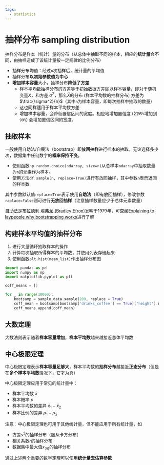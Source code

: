 ```yaml
---
tags:
  - statistics
---
```


# 抽样分布 sampling distribution
抽样分布是样本（统计）量的分布（从总体中抽取不同的样本，相应的**统计量**会不同，由抽样造成了该统计量按一定规律的比例分布）

* 抽样分布均值：经过`n`次抽样后，统计量的平均值
* 抽样分布**以初始参数值为中心**
* **增加样本容量**大小，抽样分布**降低了方差**
    * 样本平均数抽样分布的方差等于初始数据方差除以样本容量，即对于随机变量${X}$，和方差 ${\sigma^2}$，那么$\bar{X}$的分布 (样本平均数的抽样分布) 方差为$\frac{\sigma^2}{n}$（其中`n`为样本容量，即每次抽样中抽取的数量）
    * 这也同样适用于样本平均数方差
    * 增加样本容量，会降低置信区间的宽度。相应地增加置信度 (如`95%`增加到`99%`) 会增加置信区间的宽度。

## 抽取样本
一般使用自助法/自展法（bootstrap）即**放回抽样**进行样本的抽取。无论选择多少次，数据集中任何数字的**概率保持不变**。

* 使用函数`np.random.choice(ndarray, size=n)`从总样本`ndarray`中抽取数量为`n`的元素作为样本。
* 使用方法`df.sample(n, replace=True)`进行有放回抽样，其中参数`n`表示返回的样本数

其中参数默认值`replace=True`表示使用**自助法**（即有放回抽样），修改参数`raplace=False`则可进行**无放回抽样**（注意抽样数量应少于总体元素数量）

自助法是[布拉德利·埃弗龙 (Bradley Efron)](https://en.wikipedia.org/wiki/Bradley_Efron)发明于1979年，可查阅[Explaining to laypeople why bootstrapping works](https://stats.stackexchange.com/questions/26088/explaining-to-laypeople-why-bootstrapping-works)进行了解

## 构建样本平均值的抽样分布
1. 进行大量循环抽取样本的操作
2. 计算每次抽取所得样本的平均数，并使用列表存储起来
3. 使用函数`plt.hist(mean_list)`作出抽样分布图

```python
import pandas as pd
import numpy as np
import matplotlib.pyplot as plt

coff_means = []

for _ in range(10000):
    bootsamp = sample_data.sample(200, replace = True)
    coff_mean = bootsamp[bootsamp['drinks_coffee'] == True]['height'].mean()
    coff_means.append(coff_mean)
```
## 大数定理
大数法则表示随着**样本容量增加**，**样本平均数**越来越接近总体平均数

## 中心极限定理
中心极限定理表示**样本容量足够大**，样本平均数的**抽样分布**越接近**正态分布**（但是在**多个样本平均数**情况下，它才为真）

中心极限定理应用于常见的统计量中：
* 样本平均数 $\bar{x}$
* 样本概率 $p$
* 样本平均数的差异 $\bar{x}_1 - \bar{x}_2$
* 样本比例的差异 $p_1 - p_2$

注意：中心极限定理也可用于其他统计量，但不能应用于所有统计量，如
* 方差$s^2$的抽样分布（服从卡方分布）
* 相关系数$r$的抽样分布
* 数据集中最大值$x_{(n)}$的抽样分布

通过上述两个重要的数学定理可以使用**统计量去估算参数**


